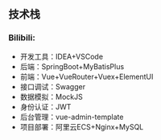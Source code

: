 ## 技术栈

### Bilibili:

- 开发工具：IDEA+VSCode 
- 后端：SpringBoot+MyBatisPlus 
- 前端：Vue+VueRouter+Vuex+ElementUI 
- 接口调试：Swagger 
- 数据模拟：MockJS 
- 身份认证：JWT 
- 后台管理：vue-admin-template 
- 项目部署：阿里云ECS+Nginx+MySQL